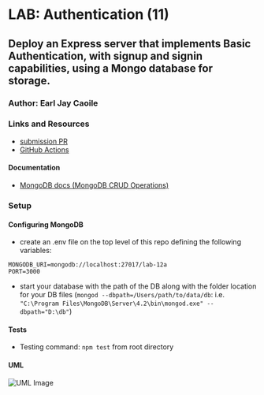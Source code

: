 # LAB: Authentication (11)

## Deploy an Express server that implements Basic Authentication, with signup and signin capabilities, using a Mongo database for storage.

### Author: Earl Jay Caoile

### Links and Resources

- [submission PR](https://github.com/js-401n15-eoc/lab-12a/pull/1)
- [GitHub Actions](https://github.com/js-401n15-eoc/lab-12a/actions)

#### Documentation

- [MongoDB docs (MongoDB CRUD Operations)](https://docs.mongodb.com/manual/crud/)

### Setup

#### Configuring MongoDB

- create an .env file on the top level of this repo defining the following variables:

```
MONGODB_URI=mongodb://localhost:27017/lab-12a
PORT=3000
```

- start your database with the path of the DB along with the folder location for your DB files (`mongod --dbpath=/Users/path/to/data/db`: i.e. `"C:\Program Files\MongoDB\Server\4.2\bin\mongod.exe" --dbpath="D:\db"`)

#### Tests

- Testing command: `npm test` from root directory

#### UML

![UML Image](lab-12a-UML.png "uml diagram")
